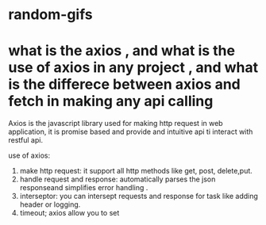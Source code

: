 # random-gifs

# what is the axios , and what is the use of axios in any project , and what is the differece between axios and fetch in making any api calling


Axios is the javascript library used for making http request in web application, it is promise based and provide and intuitive api ti interact with restful api.

use of axios:

1. make http request:
it support all http methods like get, post, delete,put.
2. handle request and response:
automatically parses the json responseand simplifies error handling .
3. interseptor:
you can intersept requests and response for task like adding header or logging.
4. timeout; axios allow you to set 